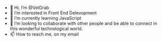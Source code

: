 - 👋 Hi, I’m @VelGrab
- 👀 I’m interested in Front End Delevopment
- 🌱 I’m currently learning JavaScript
- 💞️ I’m looking to collaborate with other people and be able to connect in this wonderful technological world.
- 📫 How to reach me, on my email

<!---
VelGrab/VelGrab is a ✨ special ✨ repository because its `README.md` (this file) appears on your GitHub profile.
You can click the Preview link to take a look at your changes.
--->
